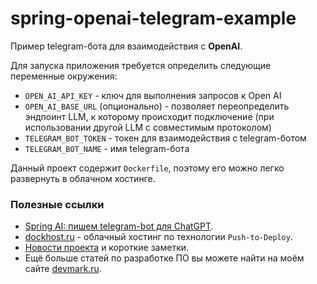 # spring-openai-telegram-example
Пример telegram-бота для взаимодействия с **OpenAI**.

Для запуска приложения требуется определить следующие переменные окружения:
- `OPEN_AI_API_KEY` - ключ для выполнения запросов к Open AI
- `OPEN_AI_BASE_URL` (опционально) - позволяет переопределить эндпоинт LLM, к которому происходит подключение (при использовании другой LLM с совместимым протоколом)
- `TELEGRAM_BOT_TOKEN` - токен для взаимодействия с telegram-ботом
- `TELEGRAM_BOT_NAME` - имя telegram-бота

Данный проект содержит `Dockerfile`, поэтому его можно легко развернуть в облачном хостинге.

### Полезные ссылки
* [Spring AI: пишем telegram-bot для ChatGPT](https://devmark.ru/article/spring-openai-telegram).
* [dockhost.ru](https://dockhost.ru/?utm_source=devmark&utm_medium=cpa&utm_campaign=devmark&p=z8i9gexg) - облачный хостинг по технологии `Push-to-Deploy`.
* [Новости проекта](https://t.me/+RjrPWNUEwf8wZTMy) и короткие заметки.
* Ещё больше статей по разработке ПО вы можете найти на моём сайте [devmark.ru](https://devmark.ru/).
